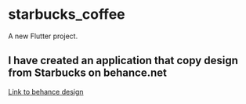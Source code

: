 # starbucks_coffee
A new Flutter project.

## I have created an application that copy design from Starbucks on behance.net

[Link to behance design](https://www.behance.net/gallery/120418723/Starbucks?tracking_source=search_projects&l=4&)
